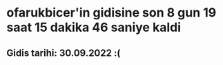 # ofarukbicer'in gidisine son 8 gun 19 saat 15 dakika 46 saniye kaldi

## Gidis tarihi: 30.09.2022 :(
